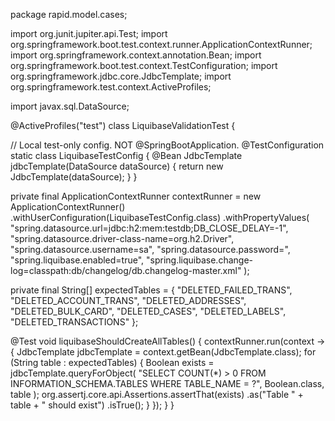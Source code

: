 package rapid.model.cases;

import org.junit.jupiter.api.Test;
import org.springframework.boot.test.context.runner.ApplicationContextRunner;
import org.springframework.context.annotation.Bean;
import org.springframework.boot.test.context.TestConfiguration;
import org.springframework.jdbc.core.JdbcTemplate;
import org.springframework.test.context.ActiveProfiles;

import javax.sql.DataSource;

@ActiveProfiles("test")
class LiquibaseValidationTest {

  // Local test-only config. NOT @SpringBootApplication.
  @TestConfiguration
  static class LiquibaseTestConfig {
    @Bean
    JdbcTemplate jdbcTemplate(DataSource dataSource) {
      return new JdbcTemplate(dataSource);
    }
  }

  private final ApplicationContextRunner contextRunner = new ApplicationContextRunner()
      .withUserConfiguration(LiquibaseTestConfig.class)
      .withPropertyValues(
          "spring.datasource.url=jdbc:h2:mem:testdb;DB_CLOSE_DELAY=-1",
          "spring.datasource.driver-class-name=org.h2.Driver",
          "spring.datasource.username=sa",
          "spring.datasource.password=",
          "spring.liquibase.enabled=true",
          "spring.liquibase.change-log=classpath:db/changelog/db.changelog-master.xml"
      );

  private final String[] expectedTables = {
      "DELETED_FAILED_TRANS",
      "DELETED_ACCOUNT_TRANS",
      "DELETED_ADDRESSES",
      "DELETED_BULK_CARD",
      "DELETED_CASES",
      "DELETED_LABELS",
      "DELETED_TRANSACTIONS"
  };

  @Test
  void liquibaseShouldCreateAllTables() {
    contextRunner.run(context -> {
      JdbcTemplate jdbcTemplate = context.getBean(JdbcTemplate.class);
      for (String table : expectedTables) {
        Boolean exists = jdbcTemplate.queryForObject(
            "SELECT COUNT(*) > 0 FROM INFORMATION_SCHEMA.TABLES WHERE TABLE_NAME = ?",
            Boolean.class,
            table
        );
        org.assertj.core.api.Assertions.assertThat(exists)
          .as("Table " + table + " should exist")
          .isTrue();
      }
    });
  }
}
